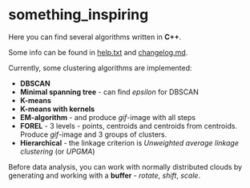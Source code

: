 # something_inspiring

Here you can find several algorithms written in **C++**.

Some info can be found in [help.txt](help.txt) and [changelog.md](logs/changelog.md).

Currently, some clustering algorithms are implemented:

* **DBSCAN**
* **Minimal spanning tree** - can find *epsilon* for DBSCAN
* **K-means**
* **K-means with kernels**
* **EM-algorithm** - and produce *gif*-image with all steps
* **FOREL** - 3 levels - points, centroids and centroids from centroids. Produce *gif*-image and 3 groups of clusters.
* **Hierarchical** - the linkage criterion is *Unweighted average linkage clustering* (or *UPGMA*)

Before data analysis, you can work with normally distributed clouds by generating and working with a **buffer** - *rotate*, *shift*, *scale*.
